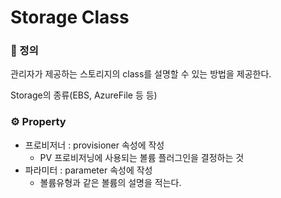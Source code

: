 # Storage Class

### 📌 정의

관리자가 제공하는 스토리지의 class를 설명할 수 있는 방법을 제공한다.

Storage의 종류(EBS, AzureFile 등 등)

### ⚙️ Property

- 프로비저너 : provisioner 속성에 작성
  - PV 프로비저닝에 사용되는 볼륨 플러그인을 결정하는 것
- 파라미터 : parameter 속성에 작성
  - 볼륨유형과 같은 볼륨의 설명을 적는다.